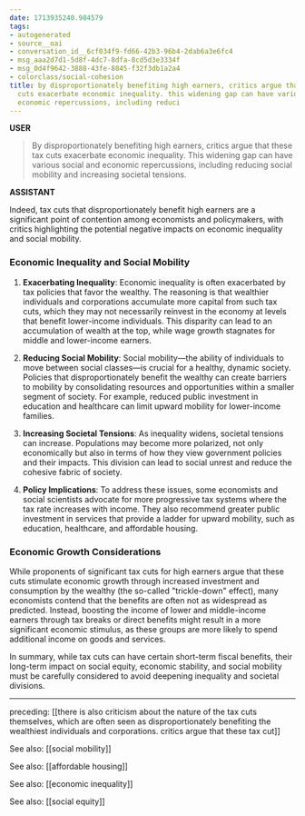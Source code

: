 ```yaml
---
date: 1713935240.984579
tags:
- autogenerated
- source__oai
- conversation_id__6cf034f9-fd66-42b3-96b4-2dab6a3e6fc4
- msg_aaa2d7d1-5d8f-4dc7-8dfa-8cd5d3e3334f
- msg_0d4f9642-3888-43fe-8845-f32f3db1a2a4
- colorclass/social-cohesion
title: by disproportionately benefiting high earners, critics argue that these tax
  cuts exacerbate economic inequality. this widening gap can have various social and
  economic repercussions, including reduci
---
```


**USER**

> By disproportionately benefiting high earners, critics argue that these tax cuts exacerbate economic inequality. This widening gap can have various social and economic repercussions, including reducing social mobility and increasing societal tensions.


**ASSISTANT**

Indeed, tax cuts that disproportionately benefit high earners are a significant point of contention among economists and policymakers, with critics highlighting the potential negative impacts on economic inequality and social mobility.

### Economic Inequality and Social Mobility

1. **Exacerbating Inequality**: Economic inequality is often exacerbated by tax policies that favor the wealthy. The reasoning is that wealthier individuals and corporations accumulate more capital from such tax cuts, which they may not necessarily reinvest in the economy at levels that benefit lower-income individuals. This disparity can lead to an accumulation of wealth at the top, while wage growth stagnates for middle and lower-income earners.

2. **Reducing Social Mobility**: Social mobility—the ability of individuals to move between social classes—is crucial for a healthy, dynamic society. Policies that disproportionately benefit the wealthy can create barriers to mobility by consolidating resources and opportunities within a smaller segment of society. For example, reduced public investment in education and healthcare can limit upward mobility for lower-income families.

3. **Increasing Societal Tensions**: As inequality widens, societal tensions can increase. Populations may become more polarized, not only economically but also in terms of how they view government policies and their impacts. This division can lead to social unrest and reduce the cohesive fabric of society.

4. **Policy Implications**: To address these issues, some economists and social scientists advocate for more progressive tax systems where the tax rate increases with income. They also recommend greater public investment in services that provide a ladder for upward mobility, such as education, healthcare, and affordable housing.

### Economic Growth Considerations

While proponents of significant tax cuts for high earners argue that these cuts stimulate economic growth through increased investment and consumption by the wealthy (the so-called "trickle-down" effect), many economists contend that the benefits are often not as widespread as predicted. Instead, boosting the income of lower and middle-income earners through tax breaks or direct benefits might result in a more significant economic stimulus, as these groups are more likely to spend additional income on goods and services.

In summary, while tax cuts can have certain short-term fiscal benefits, their long-term impact on social equity, economic stability, and social mobility must be carefully considered to avoid deepening inequality and societal divisions.


---

preceding: [[there is also criticism about the nature of the tax cuts themselves, which are often seen as disproportionately benefiting the wealthiest individuals and corporations. critics argue that these tax cut]]

See also: [[social mobility]]


See also: [[affordable housing]]


See also: [[economic inequality]]


See also: [[social equity]]